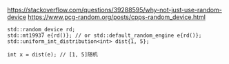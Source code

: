 
https://stackoverflow.com/questions/39288595/why-not-just-use-random-device
https://www.pcg-random.org/posts/cpps-random_device.html

```
std::random_device rd;
std::mt19937 e{rd()}; // or std::default_random_engine e{rd()};
std::uniform_int_distribution<int> dist{1, 5};

int x = dist(e); // [1, 5]随机
```